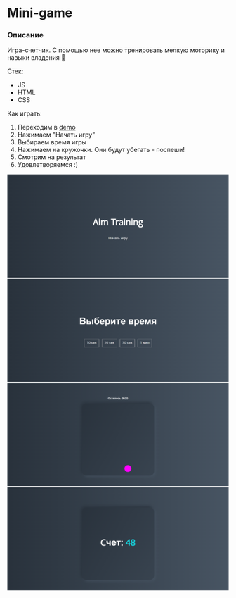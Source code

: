 # Mini-game
### Описание 
<p>Игра-счетчик. С помощью нее можно тренировать мелкую моторику и навыки владения 🐁</p>

Стек:
- JS
- HTML
- CSS

Как играть:
1. Переходим в [demo](https://bloodw1n.github.io/Mini-game/)
2. Нажимаем "Начать игру"
3. Выбираем время игры
4. Нажимаем на кружочки. Они будут убегать - поспеши!
5. Смотрим на результат
6. Удовлетворяемся :)

![Стартовый экран](img/1.png) 
![Стартовый экран](img/2.png) 
![Стартовый экран](img/3.png) 
![Стартовый экран](img/4.png) 


